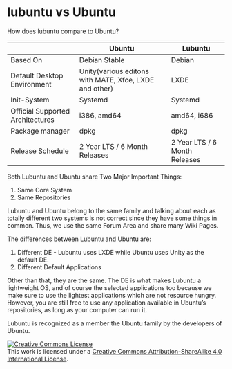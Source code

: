# lubuntu vs Ubuntu
 
How does lubuntu compare to Ubuntu?
 
|                                  | Ubuntu                                                 | Lubuntu                       |
|----------------------------------|--------------------------------------------------------|-------------------------------|
| Based On                         | Debian Stable                                          | Debian                        |
| Default Desktop Environment      | Unity(various editons with MATE, Xfce, LXDE and other) | LXDE                          |
| Init-System                      | Systemd                                                | Systemd                       |
| Official Supported Architectures | i386, amd64                                            | amd64, i686                   |
| Package manager                  | dpkg                                                   | dpkg                          |
| Release Schedule                 | 2 Year LTS / 6 Month Releases                          | 2 Year LTS / 6 Month Releases | 

Both Lubuntu and Ubuntu share Two Major Important Things:
 
1. Same Core System
2. Same Repositories 

Lubuntu and Ubuntu belong to the same family and talking about each as totally different two systems is not correct since they have some things in common. Thus, we use the same Forum Area and share many Wiki Pages.
 
The differences between Lubuntu and Ubuntu are:
 
1. Different DE - Lubuntu uses LXDE while Ubuntu uses Unity as the default DE.
2. Different Default Applications 
 
Other than that, they are the same. The DE is what makes Lubuntu a lightweight OS, and of course the selected applications too because we make sure to use the lightest applications which are not resource hungry. However, you are still free to use any application available in Ubuntu’s repositories, as long as your computer can run it.
 
Lubuntu is recognized as a member the Ubuntu family by the developers of Ubuntu. 

<a rel="license" href="http://creativecommons.org/licenses/by-sa/4.0/"><img alt="Creative Commons License" style="border-width:0" src="https://i.creativecommons.org/l/by-sa/4.0/80x15.png" /></a><br />This work is licensed under a <a rel="license" href="http://creativecommons.org/licenses/by-sa/4.0/">Creative Commons Attribution-ShareAlike 4.0 International License</a>.
